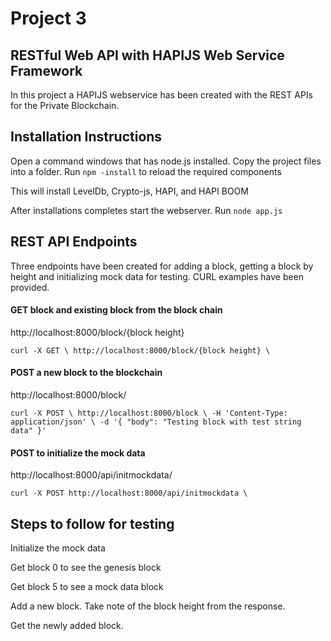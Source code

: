# Project 3
## RESTful Web API with HAPIJS Web Service Framework
 
In this project a HAPIJS webservice has been created with the REST APIs for the Private Blockchain.

## Installation Instructions
Open a command windows that has node.js installed.
Copy the project files into a folder.
Run `npm -install` to reload the required components

This will install LevelDb, Crypto-js, HAPI, and HAPI BOOM

After installations completes start the webserver.
Run `node app.js`

## REST API Endpoints
Three endpoints have been created for adding a block, getting a block by height and initializing mock data for testing. CURL examples have been provided.

#### GET block and existing block from the block chain
http://localhost:8000/block/{block height}

`curl -X GET \
  http://localhost:8000/block/{block height} \`


#### POST a new block to the blockchain
http://localhost:8000/block/

`curl -X POST \
  http://localhost:8000/block \
  -H 'Content-Type: application/json' \
  -d '{
      "body": "Testing block with test string data"
}'`


#### POST to initialize the mock data
http://localhost:8000/api/initmockdata/

`curl -X POST http://localhost:8000/api/initmockdata \`


## Steps to follow for testing 
Initialize the mock data

Get block 0 to see the genesis block

Get block 5 to see a mock data block

Add a new block.  Take note of the block height from the response.

Get the newly added block.

